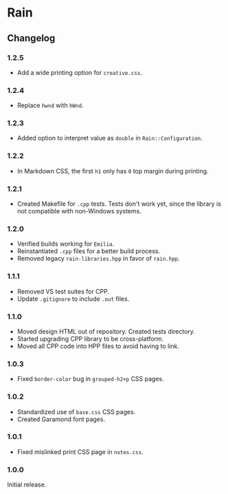 <link rel="stylesheet" type="text/css" href="css/notes.css">

# Rain

## Changelog

### 1.2.5

* Add a wide printing option for `creative.css`.

### 1.2.4

* Replace `hwnd` with `hWnd`.

### 1.2.3

* Added option to interpret value as `double` in `Rain::Configuration`.

### 1.2.2

* In Markdown CSS, the first `h1` only has `0` top margin during printing.

### 1.2.1

* Created Makefile for `.cpp` tests. Tests don't work yet, since the library is not compatible with non-Windows systems.

### 1.2.0

* Verified builds working for `Emilia`.
* Reinstantiated `.cpp` files for a better build process.
* Removed legacy `rain-libraries.hpp` in favor of `rain.hpp`.

### 1.1.1

* Removed VS test suites for CPP.
* Update `.gitignore` to include `.out` files.

### 1.1.0

* Moved design HTML out of repository. Created tests directory.
* Started upgrading CPP library to be cross-platform.
* Moved all CPP code into HPP files to avoid having to link.

### 1.0.3

* Fixed `border-color` bug in `grouped-h2+p` CSS pages.

### 1.0.2

* Standardized use of `base.css` CSS pages.
* Created Garamond font pages.

### 1.0.1

* Fixed mislinked print CSS page in `notes.css`.

### 1.0.0

Initial release.
